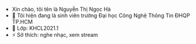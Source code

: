 - Xin chào, tôi tên là Nguyễn Thị Ngọc Hà
- 🔭 Tôi hiện đang là sinh viên trường Đại học Công Nghệ Thông Tin ĐHQP TP.HCM
- 🌱 Lớp: KHCL2021.1
- ⚡ Sở thích: nghe nhạc, xem stream
